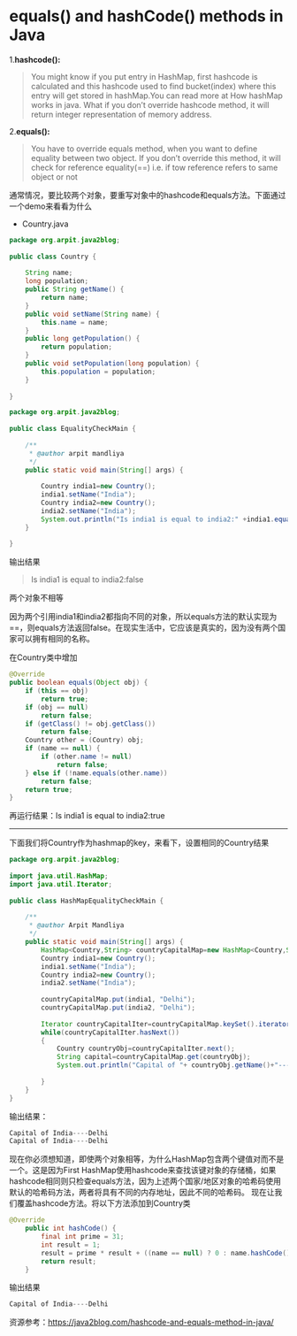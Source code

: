 # equals() and hashCode() methods in Java

1.**hashcode():**  
> You might know if you put entry in HashMap, first hashcode is calculated and this hashcode used to find bucket(index) where this entry will get stored in hashMap.You can read
 more at How hashMap works in java. What if you don’t override hashcode method, it will  return integer representation of memory address.


2.**equals():**  
> You have to override equals method, when you want to define equality between two object. If you don’t override this method, it will check for reference equality(==) i.e. if tow reference refers to same object or not

通常情况，要比较两个对象，要重写对象中的hashcode和equals方法。下面通过一个demo来看看为什么
- Country.java
```java
package org.arpit.java2blog;
 
public class Country {
 
    String name;
    long population;
    public String getName() {
        return name;
    }
    public void setName(String name) {
        this.name = name;
    }
    public long getPopulation() {
        return population;
    }
    public void setPopulation(long population) {
        this.population = population;
    }
    
}
```

```java
package org.arpit.java2blog;
 
public class EqualityCheckMain {
 
    /**
     * @author arpit mandliya
     */
    public static void main(String[] args) {
        
        Country india1=new Country();
        india1.setName("India");
        Country india2=new Country();
        india2.setName("India");
        System.out.println("Is india1 is equal to india2:" +india1.equals(india2));
    }
 
}
```
输出结果
> Is india1 is equal to india2:false  

两个对象不相等

因为两个引用india1和india2都指向不同的对象，所以equals方法的默认实现为==，则equals方法返回false。在现实生活中，它应该是真实的，因为没有两个国家可以拥有相同的名称。

在Country类中增加
```java
@Override
public boolean equals(Object obj) {
    if (this == obj)
        return true;
    if (obj == null)
        return false;
    if (getClass() != obj.getClass())
        return false;
    Country other = (Country) obj;
    if (name == null) {
        if (other.name != null)
            return false;
    } else if (!name.equals(other.name))
        return false;
    return true;
}
```

再运行结果：Is india1 is equal to india2:true

---

下面我们将Country作为hashmap的key，来看下，设置相同的Country结果  

```java
package org.arpit.java2blog;
 
import java.util.HashMap;
import java.util.Iterator;
 
public class HashMapEqualityCheckMain {
 
    /**
     * @author Arpit Mandliya
     */
    public static void main(String[] args) {
        HashMap<Country,String> countryCapitalMap=new HashMap<Country,String>(); 
        Country india1=new Country();
        india1.setName("India");
        Country india2=new Country();
        india2.setName("India");
 
        countryCapitalMap.put(india1, "Delhi");
        countryCapitalMap.put(india2, "Delhi");
 
        Iterator countryCapitalIter=countryCapitalMap.keySet().iterator();
        while(countryCapitalIter.hasNext())
        {
            Country countryObj=countryCapitalIter.next();
            String capital=countryCapitalMap.get(countryObj);
            System.out.println("Capital of "+ countryObj.getName()+"----"+capital);
 
        }
    } 
}
```

输出结果：
```java
Capital of India----Delhi
Capital of India----Delhi
```

现在你必须想知道，即使两个对象相等，为什么HashMap包含两个键值对而不是一个。这是因为First HashMap使用hashcode来查找该键对象的存储桶，如果hashcode相同则只检查equals方法，因为上述两个国家/地区对象的哈希码使用默认的哈希码方法，两者将具有不同的内存地址，因此不同的哈希码。 
现在让我们覆盖hashcode方法。将以下方法添加到Country类  

```java
@Override
    public int hashCode() {
        final int prime = 31;
        int result = 1;
        result = prime * result + ((name == null) ? 0 : name.hashCode());
        return result;
    }
```

输出结果
```java
Capital of India----Delhi
```

资源参考：https://java2blog.com/hashcode-and-equals-method-in-java/  